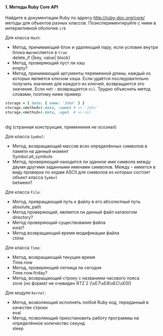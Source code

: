 #### 1. Методы Ruby Core API

Найдите в документации Ruby по адресу http://ruby-doc.org/core/ методы для объектов разных классов. Поэкспериментируйте с ними в интерактивной оболочке `irb`

Для класса `Hash`:

* Метод, принимающий блок и удаляющий пару, если условие внутри блока вычисляется в `true`<br>
delete_if {|key, value| block}
* Метод, проверяющий пуст ли хэш<br>
empty?
* Метод, принимающий аргументы переменной длины, каждый из которых является ключом хэша. Если удаётся последовательно получить значение для каждого из ключей, возвращается это значение. Если нет - возвращается `nil`. Трудно объяснить метод словами, поэтому ниже пример:

```ruby
storage = { data: { name: 'John' } }
storage.<method>(:data, :name) # => 'John'
storage.<method>(:data, :age)  # => nil
```
<br>dig (странная конструкция, применения не осознал)

Для класса `Symbol`:

* Метод, возвращающий массив всех определённых символов в памяти на данный момент<br>
Symbol.all_symbols
* Метод, проверяющий находится ли зданное имя символа между двумя другими заданными именами символов. Между – имеется в виду проверка по кодам ASCII для символов из которых состоит объект класса `Symbol`<br>
between?

Для класса `File`:

* Метод, превращающий путь к файлу в его абсолютный путь<br>
absolute_path
* Метод проверяющий, является ли данный файл каталогом<br>
directory?
* Метод проверяющий существование файла<br>
exist?
* Метод возвращающий время модификации файла<br>
ctime

Для класса `Time`:

* Метод, возвращающий текущее время<br>
Time.now
* Метод, проверяющий пятница ли сегодня<br>
Time.now.friday?
* Метод, возвращающий строку с названием часового пояса<br>
zone (но формат не очевиден RTZ 2 (\xE7\xE8\xEC\xE0))

Для модуля `Kernel`:

* Метод, возволяющий исполнять любой Ruby код, переданный в качестве строки<br>
eval
* Метод, позволяющий приостановить работу программы на определённое количество секунд<br>
sleep

